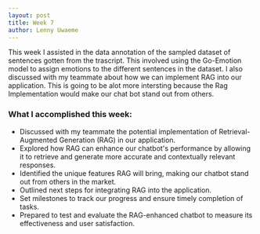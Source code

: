 ```yaml
---
layout: post
title: Week 7
author: Lenny Uwaeme
---
```


This week I assisted in the data annotation of the sampled dataset of sentences gotten from the trascript. This involved using the 
Go-Emotion model to assign emotions to the different sentences in the dataset. I also discussed with my teammate about how we can implement 
RAG into our application. This is going to be alot more intersting because the Rag Implementation would make our chat bot stand out from 
others.

### What I accomplished this week:


- Discussed with my teammate the potential implementation of Retrieval-Augmented Generation (RAG) in our application.
- Explored how RAG can enhance our chatbot's performance by allowing it to retrieve and generate more accurate and contextually relevant responses.
- Identified the unique features RAG will bring, making our chatbot stand out from others in the market.
- Outlined next steps for integrating RAG into the application.
- Set milestones to track our progress and ensure timely completion of tasks.
- Prepared to test and evaluate the RAG-enhanced chatbot to measure its effectiveness and user satisfaction.
